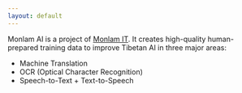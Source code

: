 ```yaml
---
layout: default
---
```


Monlam AI is a project of [Monlam IT](https://monlamit.com). It creates high-quality human-prepared training data to improve Tibetan AI in three major areas:
- Machine Translation
- OCR (Optical Character Recognition)
- Speech-to-Text + Text-to-Speech
